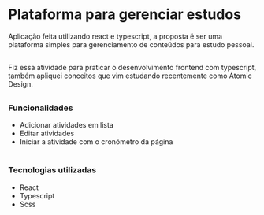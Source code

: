 # Plataforma para gerenciar estudos
Aplicação feita utilizando react e typescript, a proposta é ser uma plataforma simples para gerenciamento de conteúdos para estudo pessoal.
##
Fiz essa atividade para praticar o desenvolvimento frontend com typescript, também apliquei conceitos que vim estudando recentemente como Atomic Design.
##
### Funcionalidades
- Adicionar atividades em lista
- Editar atividades
- Iniciar a atividade com o cronômetro da página
#
### Tecnologias utilizadas
- React
- Typescript
- Scss
